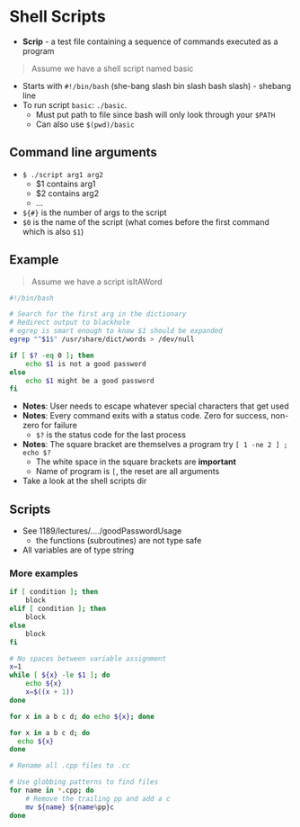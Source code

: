 # Shell Scripts

* **Scrip** - a test file containing a sequence of commands executed as a program

> Assume we have a shell script named basic

* Starts with `#!/bin/bash` (she-bang slash bin slash bash slash) - shebang line
* To run script `basic`: `./basic`.
	* Must put path to file since bash will only look through your `$PATH`
	* Can also use `$(pwd)/basic`

## Command line arguments

* `$ ./script arg1 arg2`
	* $1 contains arg1
	* $2 contains arg2
	* ...
* `${#}` is the number of args to the script
* `$0` is the name of the script (what comes before the first command which is also `$1`)

## Example

> Assume we have a script isItAWord

```sh
#!/bin/bash

# Search for the first arg in the dictionary
# Redirect output to blackhole
# egrep is smart enough to know $1 should be expanded
egrep "^$1$" /usr/share/dict/words > /dev/null

if [ $? -eq 0 ]; then
	echo $1 is not a good password
else
	echo $1 might be a good password
fi
```

* **Notes**: User needs to escape whatever special characters that get used
* **Notes**: Every command exits with a status code. Zero for success, non-zero for failure
	* `$?` is the status code for the last process
* **Notes**: The square bracket are themselves a program try `[ 1 -ne 2 ] ; echo $?`
	* The white space in the square brackets are **important**
	* Name of program is `[`, the reset are all arguments
* Take a look at the shell scripts dir

## Scripts

* See 1189/lectures/..../goodPasswordUsage
	* the functions (subroutines) are not type safe
* All variables are of type string

### More examples

```sh
if [ condition ]; then
	block
elif [ condition ]; then
	block
else
	block
fi
```

```sh
# No spaces between variable assignment
x=1
while [ ${x} -le $1 ]; do
	echo ${x}
	x=$((x + 1))
done
```

```sh
for x in a b c d; do echo ${x}; done

for x in a b c d; do
  echo ${x}
done
```

```sh
# Rename all .cpp files to .cc

# Use globbing patterns to find files
for name in *.cpp; do
	# Remove the trailing pp and add a c
	mv ${name} ${name%pp}c
done
```

